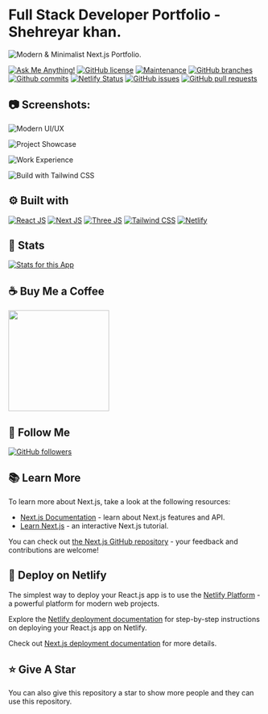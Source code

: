 # Full Stack Developer Portfolio - Shehreyar khan.

![Modern & Minimalist Next.js Portfolio.](/.github/images/img_main.png "Modern & Minimalist Next.js Portfolio.")

[![Ask Me Anything!](https://img.shields.io/badge/Ask%20me-anything-1abc9c.svg)](https://github.com/sanidhyy "Ask Me Anything!")
[![GitHub license](https://img.shields.io/github/license/sanidhyy/next-portfolio)](https://github.com/sanidhyy/next-portfolio/blob/main/LICENSE "GitHub license")
[![Maintenance](https://img.shields.io/badge/Maintained%3F-yes-green.svg)](https://github.com/sanidhyy/next-portfolio/commits/main "Maintenance")
[![GitHub branches](https://badgen.net/github/branches/sanidhyy/next-portfolio)](https://github.com/sanidhyy/next-portfolio/branches "GitHub branches")
[![Github commits](https://badgen.net/github/commits/sanidhyy/next-portfolio/main)](https://github.com/sanidhyy/next-portfolio/commits "Github commits")
[![Netlify Status](https://api.netlify.com/api/v1/badges/c26959a9-0124-4f3c-87ac-0cd3e6de5ab4/deploy-status)](https://portfolionext-js.netlify.app/ "Netlify Status")
[![GitHub issues](https://img.shields.io/github/issues/sanidhyy/next-portfolio)](https://github.com/sanidhyy/next-portfolio/issues "GitHub issues")
[![GitHub pull requests](https://img.shields.io/github/issues-pr/sanidhyy/next-portfolio)](https://github.com/sanidhyy/next-portfolio/pulls "GitHub pull requests")

## :camera: Screenshots:

![Modern UI/UX](/.github/images/img1.png "Modern UI/UX")

![Project Showcase](/.github/images/img2.png "Project Showcase")

![Work Experience](/.github/images/img3.png "Work Experience")

![Build with Tailwind CSS](/.github/images/img4.png "Build with Tailwind CSS")

## :gear: Built with

[![React JS](https://skillicons.dev/icons?i=react "React JS")](https://react.dev/ "React JS") [![Next JS](https://skillicons.dev/icons?i=next "Next JS")](https://nextjs.org/ "Next JS") [![Three JS](https://skillicons.dev/icons?i=threejs "Three JS")](https://threejs.org/ "Three JS") [![Tailwind CSS](https://skillicons.dev/icons?i=tailwind "Tailwind CSS")](https://tailwindcss.com/ "Tailwind CSS") [![Netlify](https://skillicons.dev/icons?i=netlify "Netlify")](https://netlify.app/ "Netlify")

## :wrench: Stats

[![Stats for this App](/.github/images/stats.svg "Stats for this App")](https://pagespeed.web.dev/analysis?url=https://portfolionext-js.netlify.app/ "Stats for this App")


## :coffee: Buy Me a Coffee

[<img src="https://img.shields.io/badge/Buy_Me_A_Coffee-FFDD00?style=for-the-badge&logo=buy-me-a-coffee&logoColor=black" width="200" />](https://www.buymeacoffee.com/sanidhy "Buy me a Coffee")

## :rocket: Follow Me

[![GitHub followers](https://img.shields.io/github/followers/sanidhyy?style=social&label=Follow&maxAge=2592000)](https://github.com/shehreyarkhan "Follow Me")

## :books: Learn More

To learn more about Next.js, take a look at the following resources:

- [Next.js Documentation](https://nextjs.org/docs) - learn about Next.js features and API.
- [Learn Next.js](https://nextjs.org/learn) - an interactive Next.js tutorial.

You can check out [the Next.js GitHub repository](https://github.com/vercel/next.js/) - your feedback and contributions are welcome!

## :page_with_curl: Deploy on Netlify

The simplest way to deploy your React.js app is to use the [Netlify Platform](https://app.netlify.com/start) - a powerful platform for modern web projects.

Explore the [Netlify deployment documentation](https://docs.netlify.com/site-deploys/create-deploys) for step-by-step instructions on deploying your React.js app on Netlify.

Check out [Next.js deployment documentation](https://nextjs.org/docs/deployment) for more details.

## :star: Give A Star

You can also give this repository a star to show more people and they can use this repository.
